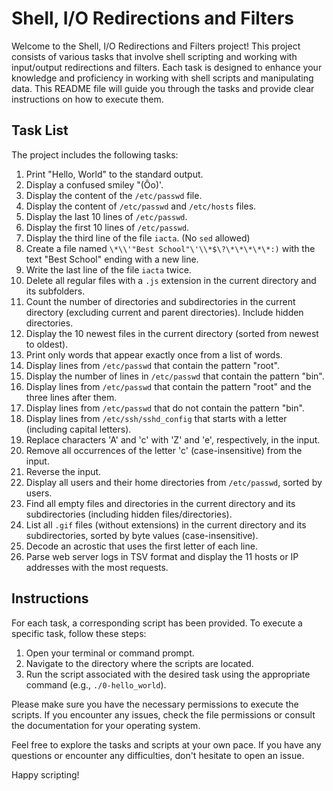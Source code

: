 # Shell, I/O Redirections and Filters

Welcome to the Shell, I/O Redirections and Filters project! This project consists of various tasks that involve shell scripting and working with input/output redirections and filters. Each task is designed to enhance your knowledge and proficiency in working with shell scripts and manipulating data. This README file will guide you through the tasks and provide clear instructions on how to execute them.

## Task List

The project includes the following tasks:

1. Print "Hello, World" to the standard output.
2. Display a confused smiley "(Ôo)'.
3. Display the content of the `/etc/passwd` file.
4. Display the content of `/etc/passwd` and `/etc/hosts` files.
5. Display the last 10 lines of `/etc/passwd`.
6. Display the first 10 lines of `/etc/passwd`.
7. Display the third line of the file `iacta`. (No `sed` allowed)
8. Create a file named `\*\\'"Best School"\'\\*$\?\*\*\*\*\*:)` with the text "Best School" ending with a new line.
9. Write the last line of the file `iacta` twice.
10. Delete all regular files with a `.js` extension in the current directory and its subfolders.
11. Count the number of directories and subdirectories in the current directory (excluding current and parent directories). Include hidden directories.
12. Display the 10 newest files in the current directory (sorted from newest to oldest).
13. Print only words that appear exactly once from a list of words.
14. Display lines from `/etc/passwd` that contain the pattern "root".
15. Display the number of lines in `/etc/passwd` that contain the pattern "bin".
16. Display lines from `/etc/passwd` that contain the pattern "root" and the three lines after them.
17. Display lines from `/etc/passwd` that do not contain the pattern "bin".
18. Display lines from `/etc/ssh/sshd_config` that starts with a letter (including capital letters).
19. Replace characters 'A' and 'c' with 'Z' and 'e', respectively, in the input.
20. Remove all occurrences of the letter 'c' (case-insensitive) from the input.
21. Reverse the input.
22. Display all users and their home directories from `/etc/passwd`, sorted by users.
23. Find all empty files and directories in the current directory and its subdirectories (including hidden files/directories).
24. List all `.gif` files (without extensions) in the current directory and its subdirectories, sorted by byte values (case-insensitive).
25. Decode an acrostic that uses the first letter of each line.
26. Parse web server logs in TSV format and display the 11 hosts or IP addresses with the most requests.


## Instructions

For each task, a corresponding script has been provided. To execute a specific task, follow these steps:

1. Open your terminal or command prompt.
2. Navigate to the directory where the scripts are located.
3. Run the script associated with the desired task using the appropriate command (e.g., `./0-hello_world`).

Please make sure you have the necessary permissions to execute the scripts. If you encounter any issues, check the file permissions or consult the documentation for your operating system.

Feel free to explore the tasks and scripts at your own pace. If you have any questions or encounter any difficulties, don't hesitate to open an issue.


Happy scripting!


